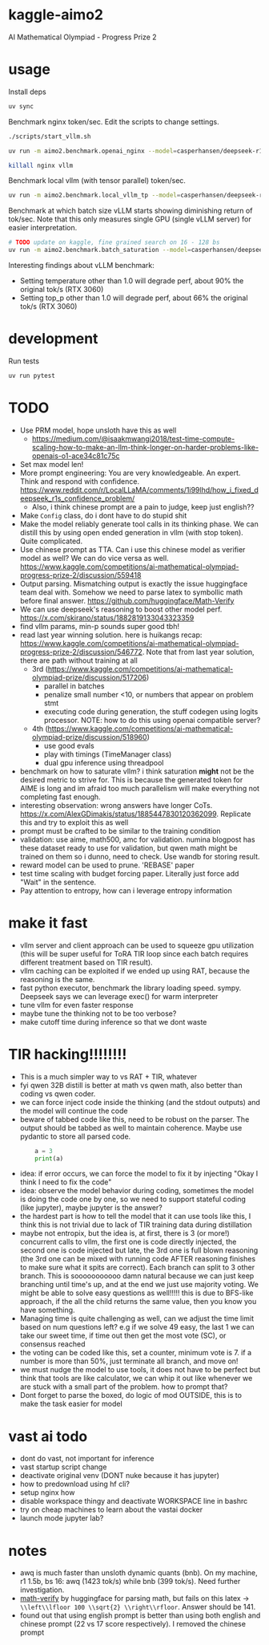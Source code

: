 # kaggle-aimo2
AI Mathematical Olympiad - Progress Prize 2


# usage
Install deps
```bash
uv sync
```

Benchmark nginx token/sec. Edit the scripts to change settings.
```bash
./scripts/start_vllm.sh

uv run -m aimo2.benchmark.openai_nginx --model=casperhansen/deepseek-r1-distill-qwen-1.5b-awq --concurrent=100

killall nginx vllm
```

Benchmark local vllm (with tensor parallel) token/sec.
```bash
uv run -m aimo2.benchmark.local_vllm_tp --model=casperhansen/deepseek-r1-distill-qwen-1.5b-awq --concurrent=100 --tp=1
```

Benchmark at which batch size vLLM starts showing diminishing return of tok/sec. Note that this only measures single GPU (single vLLM server) for easier interpretation.
```bash
# TODO update on kaggle, fine grained search on 16 - 128 bs
uv run -m aimo2.benchmark.batch_saturation --model=casperhansen/deepseek-r1-distill-qwen-1.5b-awq --batch-sizes 1 2 4 8 16 32 64 128 --timeout=60
```

Interesting findings about vLLM benchmark:
* Setting temperature other than 1.0 will degrade perf, about 90% the original tok/s (RTX 3060)
* Setting top_p other than 1.0 will degrade perf, about 66% the original tok/s (RTX 3060)


# development
Run tests
```bash
uv run pytest
```


# TODO
* Use PRM model, hope unsloth have this as well
  * https://medium.com/@isaakmwangi2018/test-time-compute-scaling-how-to-make-an-llm-think-longer-on-harder-problems-like-openais-o1-ace34c81c75c
* Set max model len!
* More prompt engineering: You are very knowledgeable. An expert. Think and respond with confidence. https://www.reddit.com/r/LocalLLaMA/comments/1i99lhd/how_i_fixed_deepseek_r1s_confidence_problem/
  * Also, i think chinese prompt are a pain to judge, keep just english??
* Make `Config` class, do i dont have to do stupid shit
* Make the model reliably generate tool calls in its thinking phase. We can distill this by using open ended generation in vllm (with stop token). Quite complicated.
* Use chinese prompt as TTA. Can i use this chinese model as verifier model as well? We can do vice versa as well. https://www.kaggle.com/competitions/ai-mathematical-olympiad-progress-prize-2/discussion/559418
* Output parsing. Mismatching output is exactly the issue huggingface team deal with. Somehow we need to parse latex to symbollic math before final answer. https://github.com/huggingface/Math-Verify
* We can use deepseek's reasoning to boost other model perf. https://x.com/skirano/status/1882819133043323359
* find vllm params, min-p sounds super good tbh!
* read last year winning solution. here is huikangs recap: https://www.kaggle.com/competitions/ai-mathematical-olympiad-progress-prize-2/discussion/546772. Note that from last year solution, there are path without training at all
  * 3rd (https://www.kaggle.com/competitions/ai-mathematical-olympiad-prize/discussion/517206)
    * parallel in batches
    * penalize small number <10, or numbers that appear on problem stmt
    * executing code during generation, the stuff codegen using logits processor. NOTE: how to do this using openai compatible server?
  * 4th (https://www.kaggle.com/competitions/ai-mathematical-olympiad-prize/discussion/518960)
    * use good evals
    * play with timings (TimeManager class)
    * dual gpu inference using threadpool
* benchmark on how to saturate vllm? i think saturation **might** not be the desired metric to strive for. This is because the generated token for AIME is long and im afraid too much parallelism will make everything not completing fast enough.
* interesting observation: wrong answers have longer CoTs. https://x.com/AlexGDimakis/status/1885447830120362099. Replicate this and try to exploit this as well
* prompt must be crafted to be similar to the training condition
* validation: use aime, math500, amc for validation. numina blogpost has these dataset ready to use for validation, but qwen math might be trained on them so i dunno, need to check. Use wandb for storing result.
* reward model can be used to prune. 'REBASE' paper
* test time scaling with budget forcing paper. Literally just force add "Wait" in the sentence.
* Pay attention to entropy, how can i leverage entropy information


# make it fast
* vllm server and client approach can be used to squeeze gpu utilization (this will be super useful for ToRA TIR loop since each batch requires different treatment based on TIR result).
* vllm caching can be exploited if we ended up using RAT, because the reasoning is the same.
* fast python executor, benchmark the library loading speed. sympy. Deepseek says we can leverage exec() for warm interpreter
* tune vllm for even faster response
* maybe tune the thinking not to be too verbose?
* make cutoff time during inference so that we dont waste

# TIR hacking!!!!!!!!
* This is a much simpler way to vs RAT + TIR, whatever
* fyi qwen 32B distill is better at math vs qwen math, also better than coding vs qwen coder.
* we can force inject code inside the thinking (and the stdout outputs) and the model will continue the code
* beware of tabbed code like this, need to be robust on the parser. The output should be tabbed as well to maintain coherence. Maybe use pydantic to store all parsed code.
    ```python
        a = 3
        print(a)
    ```
* idea: if error occurs, we can force the model to fix it by injecting "Okay I think I need to fix the code"
* idea: observe the model behavior during coding, sometimes the model is doing the code one by one, so we need to support stateful coding (like jupyter), maybe jupyter is the answer?
* the hardest part is how to tell the model that it can use tools like this, I think this is not trivial due to lack of TIR training data during distillation
* maybe not entropix, but the idea is, at first, there is 3 (or more!) concurrent calls to vllm, the first one is code directly injected, the second one is code injected but late, the 3rd one is full blown reasoning (the 3rd one can be mixed with running code AFTER reasoning finishes to make sure what it spits are correct). Each branch can split to 3 other branch. This is sooooooooooo damn natural because we can just keep branching until time's up, and at the end we just use majority voting. We might be able to solve easy questions as well!!!!! this is due to BFS-like approach, if the all the child returns the same value, then you know you have something.
* Managing time is quite challenging as well, can we adjust the time limit based on num questions left? e.g if we solve 49 easy, the last 1 we can take our sweet time, if time out then get the most vote (SC), or consensus reached
* the voting can be coded like this, set a counter, minimum vote is 7. if a number is more than 50%, just terminate all branch, and move on!
* we must nudge the model to use tools, it does not have to be perfect but think that tools are like calculator, we can whip it out like whenever we are stuck with a small part of the problem. how to prompt that? 
* Dont forget to parse the boxed, do logic of mod OUTSIDE, this is to make the task easier for model


# vast ai todo
* dont do vast, not important for inference
* vast startup script change
* deactivate original venv (DONT nuke because it has jupyter)
* how to predownload using hf cli?
* setup nginx how
* disable workspace thingy and deactivate WORKSPACE line in bashrc
* try on cheap machines to learn about the vastai docker
* launch mode jupyter lab?

# notes
* awq is much faster than unsloth dynamic quants (bnb). On my machine, r1 1.5b, bs 16: awq (1423 tok/s) while bnb (399 tok/s). Need further investigation.
* [math-verify](https://github.com/huggingface/Math-Verify) by huggingface for parsing math, but fails on this latex -> `\\left\\lfloor 100 \\sqrt{2} \\right\\rfloor`. Answer should be 141.
* found out that using english prompt is better than using both english and chinese prompt (22 vs 17 score respectively). I removed the chinese prompt
